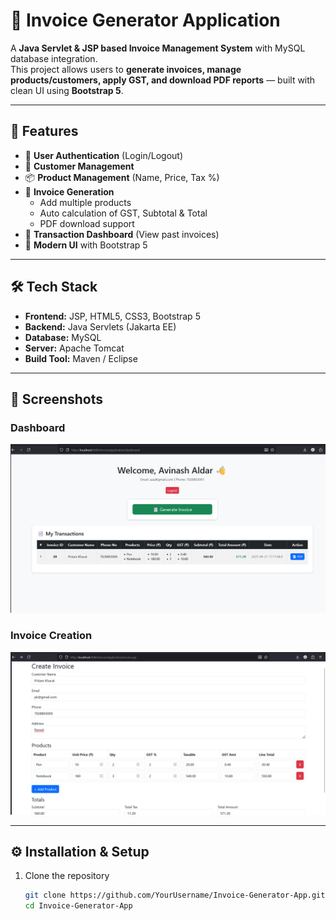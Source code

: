 # 🧾 Invoice Generator Application

A **Java Servlet & JSP based Invoice Management System** with MySQL database integration.  
This project allows users to **generate invoices, manage products/customers, apply GST, and download PDF reports** — built with clean UI using **Bootstrap 5**.

---

## 🚀 Features
- 🔐 **User Authentication** (Login/Logout)
- 👤 **Customer Management**
- 📦 **Product Management** (Name, Price, Tax %)
- 🧾 **Invoice Generation**
  - Add multiple products
  - Auto calculation of GST, Subtotal & Total
  - PDF download support
- 📑 **Transaction Dashboard** (View past invoices)
- 🎨 **Modern UI** with Bootstrap 5

---

## 🛠️ Tech Stack
- **Frontend:** JSP, HTML5, CSS3, Bootstrap 5
- **Backend:** Java Servlets (Jakarta EE)
- **Database:** MySQL
- **Server:** Apache Tomcat
- **Build Tool:** Maven / Eclipse

---

## 📸 Screenshots
### Dashboard
![Dashboard Screenshot](Invoice-Generator-App/dashboard.png)

### Invoice Creation
![Invoice Screenshot](Invoice-Generator-App/invoice.png)

---

## ⚙️ Installation & Setup

1. Clone the repository
   ```bash
   git clone https://github.com/YourUsername/Invoice-Generator-App.git
   cd Invoice-Generator-App
